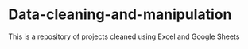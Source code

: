 # Data-cleaning-and-manipulation
This is a repository of projects cleaned using Excel and Google Sheets
